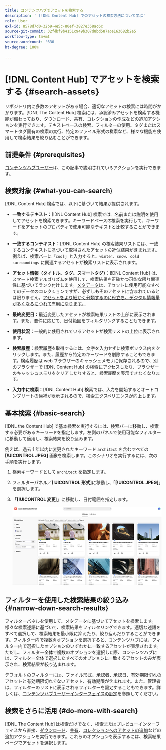 ```yaml
---
title: コンテンツハブでアセットを検索する
description: ' [!DNL Content Hub] でのアセットの検索方法について学ぶ'
role: User
exl-id: 8578d7d0-32b9-4e5c-80ef-3827e358ac6c
source-git-commit: 32fdbf9b4151c949b307d8bd587ade163682b2e5
workflow-type: tm+mt
source-wordcount: '630'
ht-degree: 100%

---
```


# [!DNL Content Hub] でアセットを検索する {#search-assets}

リポジトリ内に多数のアセットがある場合、適切なアセットの検索には時間がかかります。[!DNL The Content Hub] 検索には、承認済みアセットを検索する機能が備わっており、ダウンロード、共有、コレクションの作成などの追加アクションを実行できます。テキストベースの検索、フィルターの使用、タグまたはスマートタグ固有の検索の実行、特定のファイル形式の検索など、様々な機能を使用して検索結果を絞り込むことができます。

## 前提条件 {#prerequisites}

[コンテンツハブユーザー](deploy-content-hub.md#onboard-content-hub-users)は、この記事で説明されているアクションを実行できます。

## 検索対象  {#what-you-can-search}

[!DNL Content Hub] 検索では、以下に基づいて結果が提供されます。

* **一致するテキスト：**[!DNL Content Hub] 検索では、名前または説明を使用してアセットを検索できます。キーワードベースの検索を実行して、キーワードをアセットのプロパティで使用可能なテキストと比較することができます。

* **一致するコンテキスト：**[!DNL Content Hub] の検索結果リストには、一致するコンテキストに基づいて取得されたアセットの近似結果が含まれます。例えば、検索バーに「`cool`」と入力すると、`winter`、`snow`、`cold surroundings` に関連するアセットが検索リストに表示されます。

* **アセット情報（タイトル、タグ、スマートタグ）：**[!DNL Content Hub] は、スマート検索アルゴリズムを使用して、検索結果を正確かつ可能な限り関連性に基づいてランク付けします。[メタデータ](#asset-properties.md)は、アセットに使用可能なすべてのデータのコレクションですが、必ずしもそのアセットに含まれているとは限りません。[アセットをより細かく分類するのに役立ち、デジタル情報量が多くなるにつれて有用になります。](/help/assets/configure-content-hub-ui-options.md##configure-metadata-search-content-hub)

* **最終変更日：**&#x200B;最近変更したアセットが検索結果リストの上部に表示されます。また、要件に応じて、日付範囲をフィルタリングすることもできます。

* **使用状況：**&#x200B;一般的に使用されているアセットが検索リストの上位に表示されます。

* **検索履歴：**&#x200B;検索履歴を取得するには、文字を入力せずに検索ボックス内をクリックします。また、履歴から特定のキーワードを削除することもできます。検索履歴は web ブラウザーのキャッシュメモリに保存されるので、別のブラウザーで [!DNL Content Hub] の検索にアクセスしたり、ブラウザーのキャッシュメモリをクリアしたりすると、検索履歴を表示できなくなります。

* **入力中に検索：**[!DNL Content Hub] 検索では、入力を開始するとオートコンプリートの候補が表示されるので、検索エクスペリエンスが向上します。

## 基本検索 {#basic-search}

[!DNL the Content Hub] で基本検索を実行するには、検索バーに移動し、検索する必要があるキーワードを指定します。左側のパネルで使用可能なフィルターに移動して適用し、検索結果を絞り込みます。

例えば、過去 1 年以内に変更されたキーワード `architect` を含むすべての **[!UICONTROL JPEG]** 画像を検索します。このシナリオを実行するには、次の手順を実行します。

1. 検索キーワードとして `architect` を指定します。

1. フィルターパネル／**[!UICONTROL 形式]**&#x200B;に移動し、「**[!UICONTROL JPEG]**」を選択します。

1. 「**[!UICONTROL 変更]**」に移動し、日付範囲を指定します。

   ![基本検索](assets/basic-search.png)

## フィルターを使用した検索結果の絞り込み {#narrow-down-search-results}

フィルターパネルを使用して、メタデータに基づいてアセットを検索します。様々な検索述語に基づいて、検索結果をフィルタリングできます。適切な述語をすべて選択して、検索結果を最小限に抑えたり、絞り込んだりすることができます。フィルター内で複数のオプションを選択すると、コンテンツハブには、フィルター内で選択したオプションのいずれかに一致するアセットが表示されます。ただし、フィルター全体で複数のオプションを選択した際、コンテンツハブには、フィルター全体で選択したすべてのオプションに一致するアセットのみが表示され、検索結果が絞り込まれます。

デフォルトのフィルターには、ファイル形式、承認者、承認日、有効期限切れのアセットと有効期限切れでないアセット、有効期限が含まれます。また、管理者は、フィルターのリストに表示されるフィルターを設定することもできます。詳しくは、[コンテンツハブユーザーインターフェイスの設定](configure-content-hub-ui-options.md#configure-filters-content-hub)を参照してください。

<!--

<table>
    <tbody>
     <tr>
      <th><strong>Search Predicate</strong></th>
      <th><strong>Description</strong></th>
      <th><strong>Properties</strong></th>
     </tr>
     <tr>
      <td> Campaigns </td>
      <td> Allows you to search using planned activity performed to take any particular action. For example, advertisement campaign run on Ferrari to know the understand the interests of people using number of clicks people perform.</td>
      <td>NA</td>
     </tr>
     <tr>
      <td> Channels </td>
      <td> Helps you to understand the path from where the asset is coming from. For example, web, social media, books, catalog, etc.</td>
      <td>NA</td>
     </tr>
     <tr>
      <td> Region </td>
      <td> Helps you to understand the location where the asset is created. For example, Japan, EMEA, Worldwide, etc.</td>
      <td>NA</td>
     </tr>
     <tr>
      <td> Keywords </td>
      <td> Keyword helps you search using terms or the words that you enter based on the topic. For example, images, low-resolution, etc.</td>
      <td>NA</td>
     </tr>
     <tr>
      <td> Timeframe </td>
      <td> Helps you search assets using timeline. For example, search by year 2024, Q3 2023, etc.</td>
      <td>NA</td>
     </tr>
     <tr>
      <td>File format</td>
      <td>Composition of an asset. The supported assets include image, document, video, printable media, and so on.</td>
      <td>
        <ul>
            <li>[!UICONTROL JPEG]</li> 
            <li>[!UICONTROL Quicktime]</li> 
            <li>[!UICONTROL PNG]</li> 
            <li>[!UICONTROL WebP]</li> 
            <li>[!UICONTROL MP4]</li> 
            <li>[!UICONTROL Plain]</li> 
            <li>[!UICONTROL PDF]</li>
            <li>[!UICONTROL SVG + XML]</li>
        </ul>
      </td>
     </tr>
     <tr>
      <td>Tags</td>
      <td>Tags help you categorize assets that can be browsed and searched more efficiently based on hierarchical taxonomies.</td>
      <td>
        <ul>
            <li>Field label</li>
            <li>Property name</li>
            <li>Path</li>
            <li>Description</li>
        </ul>
      </td>
     </tr>
     <!--<tr>
      <td>Subject</td>
      <td>Classification of assets based on their theme. For example, colorful, hiking, outdoors.</td>
      <td>NA</td>
     </tr>
          <tr>
      <td>Last modified</td>
      <td>Search assets based on their last modification. Specify the date range using the Start date and End date fields.</td>
      <td>
        <ul>
            <li>Range text (From)</li> 
            <li>Range text (To) </li>
        </ul>
      </td>
     </tr>    
     <!--<tr>
      <td>Asset ID</td>
      <td>Unique number that identifies the asset.</td>
      <td>NA</td>
     </tr>
     <tr>
      <td> Colors </td>
      <td> Helps you search assets using colors that are automatically identified in an asset using Adobe's Sensei AI capabilities.</td>
      <td>NA</td>
     </tr>  
    </tbody>
   </table>

-->

## 検索をさらに活用 {#do-more-with-search}

[!DNL The Content Hub] は検索だけでなく、検索またはプレビューインターフェイスから直接、[ダウンロード](download-assets-content-hub.md)、[共有](share-assets-content-hub.md)、[コレクションへのアセットの追加](collections-content-hub.md)などの追加アクションを実行できます。これらのオプションを表示するには、検索結果ページでアセットを選択します。
